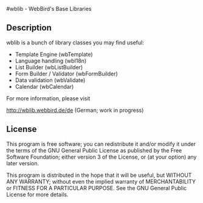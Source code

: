 #wblib - WebBird's Base Libraries

## Description
wblib is a bunch of library classes you may find useful:

+ Template Engine (wbTemplate)
+ Language handling (wbI18n)
+ List Builder (wbListBuilder)
+ Form Builder / Validator (wbFormBuilder)
+ Data validation (wbValidate)
+ Calendar (wbCalendar)

For more information, please visit

http://wblib.webbird.de/de (German; work in progress)
    
## License

This program is free software; you can redistribute it and/or modify
it under the terms of the GNU General Public License as published by
the Free Software Foundation; either version 3 of the License, or (at
your option) any later version.

This program is distributed in the hope that it will be useful, but
WITHOUT ANY WARRANTY; without even the implied warranty of
MERCHANTABILITY or FITNESS FOR A PARTICULAR PURPOSE. See the GNU
General Public License for more details.
